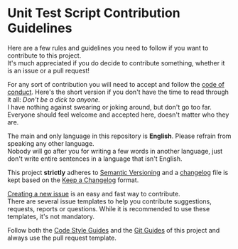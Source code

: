 # Unit Test Script Contribution Guidelines #

Here are a few rules and guidelines you need to follow if you want to contribute
 to this project.  
It's much appreciated if you do decide to contribute something, whether it is
 an issue or a pull request!

For any sort of contribution you will need to accept and follow the
 [code of conduct](./CODE_OF_CONDUCT.md). Here's the short version if you don't
 have the time to read through it all: *Don't be a dick to anyone.*  
I have nothing against swearing or joking around, but don't go too far.  
Everyone should feel welcome and accepted here, doesn't matter who they are.

The main and only language in this repository is **English**. Please refrain
 from speaking any other language.  
Nobody will go after you for writing a few words in another language, just don't
 write entire sentences in a language that isn't English.

This project **strictly** adheres to [Semantic Versioning] and a
 [changelog](./CHANGELOG.md) file is kept based on the [Keep a Changelog] format.

[Creating a new issue] is an easy and fast way to contribute.  
There are several issue templates to help you contribute suggestions, requests,
 reports or questions. While it is recommended to use these templates, it's not
 mandatory.

Follow both the [Code Style Guides] and the [Git Guides] of this project and
 always use the pull request template.

[Semantic Versioning]: https://semver.org/spec/v2.0.0.html "Semantic Versioning v2.0.0"
[Keep a Changelog]: https://keepachangelog.com/en/1.0.0/ "Keep a Changelog v1.0.0"
[Creating a new issue]: https://github.com/mfederczuk/commoncodes/issues/new/choose "Create new Issue"
[Code Style Guides]: https://mfederczuk.github.io/style-guides "Code Style Guides"
[Git Guides]: https://mfederczuk.github.io/git-guides "Git Guides"
